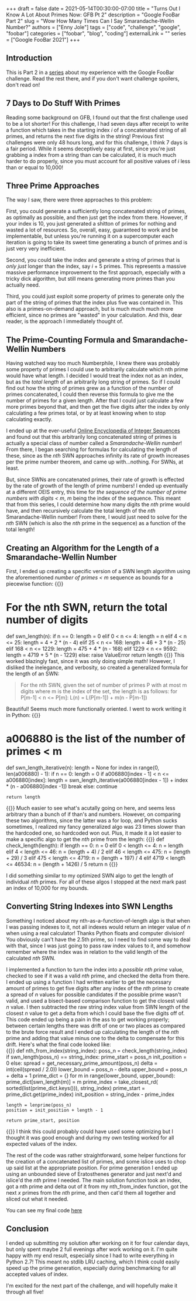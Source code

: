 +++
draft = false
date = 2021-05-14T00:30:00-07:00
title = "Turns Out I Know A Lot About Primes Now: GFB Pt 2"
description = "Google FooBar Part 2"
slug = "Wow How Many Times Can I Say Smarandache-Wellin Number?"
authors = ["Enny Jole"]
tags = ["code", "challenge", "google", "foobar"]
categories = ["foobar", "blog", "coding"]
externalLink = ""
series = ["Google FooBar 2021"]
+++
## Introduction

This is Part 2 in a [series](https://engjole.net/categories/foobar) about my experience with the Google FooBar challenge. Read the rest there, and if you don't want challenge spoilers, don't read on!

## 7 Days to Do Stuff With Primes

Reading some background on GFB, I found out that the first challenge used to be a lot shorter! For this challenge, I had seven days after receipt to write a function which takes in the starting index _i_ of a concatenated string of all primes, and returns the next five digits in the string! Previous first challenges were only 48 hours long, and for this challenge, I think 7 days is a fair period. While it seems deceptively easy at first, since you're just grabbing a index from a string than can be calculated, it is much much harder to do properly, since you must account for all positive values of _i_ less than or equal to 10,000!

## Three Prime Approaches

The way I saw, there were three approaches to this problem:

First, you could generate a sufficiently long concatenated string of primes, as optimally as possible, and then just get the index from there. However, if your index is 10, you just generated a shitton of primes for nothing and wasted a lot of resources. So, overall, easy, guaranteed to work and be implementable, but unless you're running it on a supercomputer each iteration is going to take its sweet time generating a bunch of primes and is just very very inefficient.

Second, you could take the index and generate a string of primes that is _only just_ longer than the index, say _i_ + 5 primes. This represents a massive massive performance improvement to the first approach, especially with a tricky dick algorithm, but still means generating more primes than you actually need.

Third, you could just exploit some property of primes to generate only the part of the string of primes that the index plus five was contained in. This also is a primes-on-demand approach, but is much much much more efficient, since no primes are "wasted" in your calculation. And this, dear reader, is the approach I immediately thought of.

## The Prime-Counting Formula and Smarandache-Wellin Numbers

Having watched way too much Numberphile, I knew there was probably some property of primes I could use to arbitrarily calculate which nth prime would have what length. I decided I would treat the index not as an index, but as the _total length_ of an arbitrarily long string of primes. So if I could find out  how the string of primes grew as a function of the number of primes concatenated, I could then reverse this formula to give me the number of primes for a given length. After that I could just calculate a few more primes beyond that, and then get the five digits after the index by only calculating a few primes total, or by at least knowing when to stop calculating exactly.

I ended up at the ever-useful [Online Encyclopedia of Integer Sequences](https://oeis.org) and found out that this arbitrarily long concatenated string of primes is actually a special class of number called a _Smarandache-Wellin number_! From there, I began searching for formulas for calculating the length of these, since as the _nth_ SWN approaches infinity its rate of growth increases per the prime number theorem, and came up with...nothing. For SWNs, at least.

But, since SWNs are concatenated primes, their rate of growth is effected by the rate of growth of the length of prime numbers! I ended up eventually at a different OEIS entry, this time for _the sequence of the number of prime numbers with digits < m_, _m_ being the index of the sequence. This meant that from this series, I could determine how many digits the _nth_ prime would have, and then recursively calculate the total length of the _nth_ Smarandache-Wellin number! From there, I would just need to solve for the _nth_ SWN (which is also the _nth_ prime in the sequence) as a function of the total length!

## Creating an Algorithm for the Length of a Smarandache-Wellin Number

First, I ended up creating a specific version of a SWN length algorithm using the aforementioned _number of primes < m_ sequence as bounds for a piecewise function:
{{<highlight py>}}
# For the nth SWN, return the total number of digits
def swn_length(n):
    if n == 0:
        length = 0
    elif 0 < n <= 4:
        length = n
    elif 4 < n <= 25:
        length = 4 + 2 * (n - 4)
    elif 25 < n <= 168:
        length = 46 + 3 * (n - 25)
    elif 168 < n <= 1229:
        length = 475 + 4 * (n - 168)
    elif 1229 < n <= 9592:
        length = 4719 + 5 * (n - 1229)
    else:
        raise ValueError
    return length
{{</highlight>}}
This worked blazingly fast, since it was only doing simple math! However, I disliked the inelegance, and verbosity, so created a generalized formula for the length of an SWN:

> For the nth SWN, given the set of number of primes P with at most m digits where m is the index of the set, the length is as follows:
> for P[m-1] < n <= P[m]:
> L(n) = L(P[m-1]) + m(n - P[m-1])

Beautiful! Seems much more functionally oriented. I went to work writing it in Python:
{{<highlight py>}}
# a006880 is the list of the number of primes < m
def swn_length_iterative(n):
    length = None
    for index in range(0, len(a006880) - 1):
        if n == 0:
            length = 0
        if a006880[index - 1] < n <= a006880[index]:
            length = swn_length_iterative(a006880[index - 1]) + index * (n - a006880[index -1])
            break
        else:
            continue

    return length
{{</highlight>}}
Much easier to see what's acutally going on here, and seems less arbitrary than a bunch of if than's and numbers. However, on comparing these two algorithms, since the latter was a for loop, and Python sucks sometimes, I realized my fancy generalized algo was 23 times slower than the hardcoded one, so hardcoded won out. Plus, it made it a lot easier to make a specific algo to get the _nth_ prime from the length:
{{<highlight py>}}
def check_length(length):
    if length == 0:
        n = 0
    elif 0 < length <= 4:
        n = length
    elif 4 < length <= 46:
        n = (length + 4) / 2
    elif 46 < length <= 475:
        n = (length + 29) / 3
    elif 475 < length <= 4719:
        n = (length + 197) / 4
    elif 4719 < length <= 46534:
        n = (length + 1426) / 5
    return n
{{</highlight>}}

I did something similar to my optimized SWN algo to get the length of individual _nth_ primes. For all of these algos I stopped at the next mark past an index of 10,000 for my bounds.

## Converting String Indexes into SWN Lengths

Something I noticed about my nth-as-a-function-of-length algo is that when I was passing indexes to it, not all indexes would return an integer value of _n_ when using a real calculator! Thanks Python floats and computer division! You obviously can't have the 2.5th prime, so I need to find some way to deal with that, since I was just going to pass raw index values to it, and somehow remember where the index was in relation to the valid length of the calculated _nth_ SWN.

I implemented a function to turn the index into a _possible nth prime_ value, checked to see if it was a valid _nth_ prime, and checked the delta from there. I ended up using a function I had written earlier to get the necessary amount of primes to get five digits after any index of the _nth_ prime to create a spread of _n_ values for possible candidates if the possible prime wasn't valid, and used a bisect-based comparison function to get the closest valid _n_ value. I then subtracted the raw string index value from SWN length of the closest _n_ value to get a delta from which I could base the five digits off of. This code ended up being a pain in the ass to get working properly; between certain lengths there was drift of one or two places as compared to the brute force result and I ended up calculating the length of the _nth_ prime and adding that value minus one to the delta to compensate for this drift. Here's what the final code looked like:  
{{<highlight py>}}
def nth_from_index(string_index):
    poss_n = check_length(string_index)
    if swn_length(poss_n) == string_index:
        prime_start = poss_n
        init_position = 0
    else:
        spread = get_necessary_prime_amount(poss_n)
        delta = int(ceil(spread / 2.0))
        lower_bound = poss_n - delta
        upper_bound = poss_n + delta + 1
        prime_dict = {}
        for m in range(lower_bound, upper_bound):
            prime_dict[swn_length(m)] = m
        prime_index = take_closest_rd(
            sorted(list(prime_dict.keys())), string_index)
        prime_start = prime_dict.get(prime_index)
        init_position = string_index - prime_index

    length = lenprime(poss_n)
    position = init_position + length - 1

    return prime_start, position
{{</highlight>}}
I think this could probably could have used some optimizing but I thought it was good enough and during my own testing worked for all expected values of the index.

The rest of the code was rather straightforward, some helper functions for the creation of a concatenated list of primes, and some islice uses to chop up said list at the appropriate position. For prime generation I ended up using an unbounded sieve of Eratosthenes generator and just next'd and islice'd the _nth_ prime I needed. The main solution function took an index, got a nth prime and delta out of it from my nth_from_index function, got the next _x_ primes from the _nth_ prime, and then cat'd them all together and sliced out what it needed.

You can see my final code [here](https://github.com/ENG-Jole/foobar.withgoogle/blob/main/re-id/solution.py)

## Conclusion

I ended up submitting my solution after working on it for four calendar days, but only spent maybe 2 full evenings after work working on it. I'm quite happy with my end result, especially since I had to write everything in Python 2.7! This meant no stdlib LRU caching, which I think could easily speed up the prime generation, especially during benchmarking for all accepted values of index.

I'm excited for the next part of the challenge, and will hopefully make it through all five!
